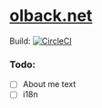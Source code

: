 # [olback.net](https://olback.net)
Build: [![CircleCI](https://circleci.com/gh/olback/olback.net/tree/4.0.svg?style=svg)](https://circleci.com/gh/olback/olback.net/tree/4.0)  

### Todo:
* [ ] About me text
* [ ] i18n

